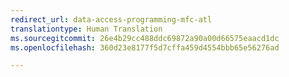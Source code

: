 ```yaml
---
redirect_url: data-access-programming-mfc-atl
translationtype: Human Translation
ms.sourcegitcommit: 26e4b29cc488ddc69872a90a00d66575eaacd1dc
ms.openlocfilehash: 360d23e8177f5d7cffa459d4554bbb65e56276ad

---
```




<!--HONumber=Jan17_HO2-->


